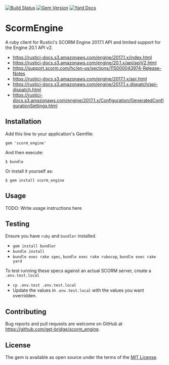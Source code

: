 [![Build Status](https://github.com/get-bridge/scorm_engine/workflows/ScormEngine/badge.svg)](https://github.com/get-bridge/scorm_engine/actions)
[![Gem Version](https://badge.fury.io/rb/scorm_engine.svg)](https://badge.fury.io/rb/scorm_engine)
[![Yard Docs](http://img.shields.io/badge/yard-docs-blue.svg)](https://get-bridge.github.io/scorm_engine/)

# ScormEngine

A ruby client for Rustici's SCORM Engine 2017.1 API and limited support for the Engine 20.1 API v2.

- https://rustici-docs.s3.amazonaws.com/engine/2017.1.x/index.html
- https://rustici-docs.s3.amazonaws.com/engine/20.1.x/api/apiV2.html
- https://support.scorm.com/hc/en-us/sections/115000043974-Release-Notes
- https://rustici-docs.s3.amazonaws.com/engine/2017.1.x/api.html
- https://rustici-docs.s3.amazonaws.com/engine/2017.1.x.dispatch/api-dispatch.html
- https://rustici-docs.s3.amazonaws.com/engine/2017.1.x/Configuration/GeneratedConfigurationSettings.html

## Installation

Add this line to your application's Gemfile:

    gem 'scorm_engine'

And then execute:

    $ bundle

Or install it yourself as:

    $ gem install scorm_engine

## Usage

TODO: Write usage instructions here

## Testing

Ensure you have `ruby` and `bundler` installed.
- `gem install bundler`
- `bundle install`
- `bundle exec rake spec`, `bundle exec rake rubocop`, `bundle exec rake yard`

To test running these specs against an actual SCORM server, create a `.env.test.local`
- `cp .env.test .env.test.local`
- Update the values in `.env.test.local` with the values you want overridden.

## Contributing

Bug reports and pull requests are welcome on GitHub at
https://github.com/get-bridge/scorm_engine.

## License

The gem is available as open source under the terms of the [MIT
License](https://opensource.org/licenses/MIT).
